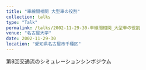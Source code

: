 ```yaml
---
title: "車線間相関 大型車の役割"
collection: talks
type: "Talk"
permalink: /talks/2002-11-29-30-車線間相関_大型車の役割
venue: "名古屋大学"
date: 2002-11-29-30
location: "愛知県名古屋市千種区"
---
```


第8回交通流のシミュレーションシンポジウム
